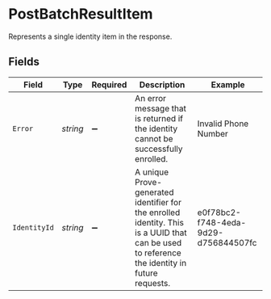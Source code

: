 # PostBatchResultItem

Represents a single identity item in the response.


## Fields

| Field                                                                                                                                        | Type                                                                                                                                         | Required                                                                                                                                     | Description                                                                                                                                  | Example                                                                                                                                      |
| -------------------------------------------------------------------------------------------------------------------------------------------- | -------------------------------------------------------------------------------------------------------------------------------------------- | -------------------------------------------------------------------------------------------------------------------------------------------- | -------------------------------------------------------------------------------------------------------------------------------------------- | -------------------------------------------------------------------------------------------------------------------------------------------- |
| `Error`                                                                                                                                      | *string*                                                                                                                                     | :heavy_minus_sign:                                                                                                                           | An error message that is returned if the identity cannot be successfully enrolled.                                                           | Invalid Phone Number                                                                                                                         |
| `IdentityId`                                                                                                                                 | *string*                                                                                                                                     | :heavy_minus_sign:                                                                                                                           | A unique Prove-generated identifier for the enrolled identity. This is a UUID that can be used to reference the identity in future requests. | e0f78bc2-f748-4eda-9d29-d756844507fc                                                                                                         |
